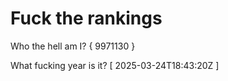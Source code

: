 # Fuck the rankings

Who the hell am I?
{ 9971130 }

What fucking year is it?
[ 2025-03-24T18:43:20Z ]
